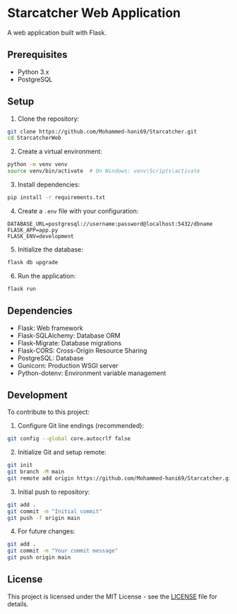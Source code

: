 # Starcatcher Web Application

A web application built with Flask.

## Prerequisites

- Python 3.x
- PostgreSQL

## Setup

1. Clone the repository:
```bash
git clone https://github.com/Mohammed-hani69/Starcatcher.git
cd StarcatcherWeb
```

2. Create a virtual environment:
```bash
python -m venv venv
source venv/bin/activate  # On Windows: venv\Scripts\activate
```

3. Install dependencies:
```bash
pip install -r requirements.txt
```

4. Create a `.env` file with your configuration:
```
DATABASE_URL=postgresql://username:password@localhost:5432/dbname
FLASK_APP=app.py
FLASK_ENV=development
```

5. Initialize the database:
```bash
flask db upgrade
```

6. Run the application:
```bash
flask run
```

## Dependencies

- Flask: Web framework
- Flask-SQLAlchemy: Database ORM
- Flask-Migrate: Database migrations
- Flask-CORS: Cross-Origin Resource Sharing
- PostgreSQL: Database
- Gunicorn: Production WSGI server
- Python-dotenv: Environment variable management

## Development

To contribute to this project:

1. Configure Git line endings (recommended):
```bash
git config --global core.autocrlf false
```

2. Initialize Git and setup remote:
```bash
git init
git branch -M main
git remote add origin https://github.com/Mohammed-hani69/Starcatcher.git
```

3. Initial push to repository:
```bash
git add .
git commit -m "Initial commit"
git push -f origin main
```

4. For future changes:
```bash
git add .
git commit -m "Your commit message"
git push origin main
```

## License

This project is licensed under the MIT License - see the [LICENSE](LICENSE) file for details.
